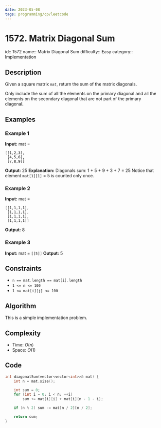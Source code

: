 ```yaml
---
date: 2023-05-08
tags: programming/cp/leetcode
---
```


# 1572. Matrix Diagonal Sum 

id:: 1572
name:: Matrix Diagonal Sum
difficulty:: Easy
category:: Implementation

## Description
Given a square matrix `mat`, return the sum of the matrix diagonals.

Only include the sum of all the elements on the primary diagonal and all the elements on the secondary diagonal that are not part of the primary diagonal.

## Examples
### Example 1
**Input:** mat = 
```
[[1,2,3],
 [4,5,6],
 [7,8,9]]
```
**Output:** 25
**Explanation:** Diagonals sum: 1 + 5 + 9 + 3 + 7 = 25
Notice that element `mat[1][1]` = 5 is counted only once.

### Example 2
**Input:** mat = 
```
[[1,1,1,1],
 [1,1,1,1],
 [1,1,1,1],
 [1,1,1,1]]
```
**Output:** 8

### Example 3
**Input:** mat = `[[5]]`
**Output:** 5

## Constraints
-   `n == mat.length == mat[i].length`
-   `1 <= n <= 100`
-   `1 <= mat[i][j] <= 100`

## Algorithm
This is a simple implementation problem.

## Complexity
- Time: $O(n)$
- Space: $O(1)$

## Code
```cpp
int diagonalSum(vector<vector<int>>& mat) {
	int n = mat.size();

	int sum = 0;
	for (int i = 0; i < n; ++i)
		sum += mat[i][i] + mat[i][n - 1 - i];

	if (n % 2) sum -= mat[n / 2][n / 2];

	return sum;
}
```